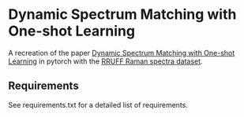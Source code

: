 # Dynamic Spectrum Matching with One-shot Learning

A recreation of the paper 
[Dynamic Spectrum Matching with 
One-shot Learning](https://arxiv.org/abs/1806.09981) 
in pytorch with the 
[RRUFF Raman spectra 
dataset](https://rruff.info/zipped_data_files/raman/).

## Requirements
See requirements.txt for a detailed list of requirements.